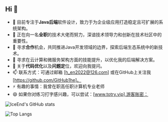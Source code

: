 ## Hi 👋

- 🔭 目前专注于**Java后端**软件设计，致力于为企业级应用打造稳定且可扩展的系统架构。
- 🌱 正在向一名**全职**的技术大佬而努力，深谙技术领导力和创新在技术社区中的重要性。
- 🌱 寻求**合作**机会，共同推进Java开发领域的边界，探索后端生态系统中的新技术。
- 🤔 寻求在云计算和微服务架构方面的技能提升，以优化我的后端解决方案。
- 💬 关于**代码优化**以及**问题定**位，欢迎向我提问。
- 📫 联系方式：可通过邮箱 [h_en2022@126.com] 或在GitHub上关注我 [https://github.com/GitHub1he]。
- ⚡ 有趣的事情：我曾在职高任职计算机专业老师
- 😄 如果你对练习打字感兴趣，可以尝试：[www.totry.vip],游客账密：


<!-- 修仙 -->
![IceEnd's GitHub stats](https://github-immortality.vercel.app/api?username=GitHub1he)

<!-- 技术栈 -->
![Top Langs](https://github-readme-stats.vercel.app/api/top-langs/?username=GitHub1he)

<!-- pr贪吃蛇 -->
<!-- <picture>
  <source media="(prefers-color-scheme: dark)" srcset="https://raw.githubusercontent.com/Peter-JXL/Peter-JXL/output/github-contribution-grid-snake-dark.svg">
  <source media="(prefers-color-scheme: light)" srcset="https://raw.githubusercontent.com/Peter-JXL/Peter-JXL/output/github-contribution-grid-snake.svg">
  <img alt="github contribution grid snake animation" src="https://raw.githubusercontent.com/Peter-JXL/Peter-JXL/output/github-contribution-grid-snake.svg">
</picture> -->


<!--
**GitHub1he/GitHub1he** is a ✨ _special_ ✨ repository because its `README.md` (this file) appears on your GitHub profile.

Here are some ideas to get you started:

- 🔭 I’m currently working on ...
- 🌱 I’m currently learning ...
- 👯 I’m looking to collaborate on ...
- 🤔 I’m looking for help with ...
- 💬 Ask me about ...
- 📫 How to reach me: ...
- 😄 Pronouns: ...
- ⚡ Fun fact: ...
-->

